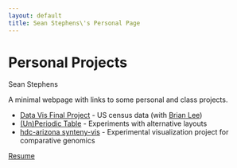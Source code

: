 ```yaml
---
layout: default
title: Sean Stephens\'s Personal Page
---
```


Personal Projects
===========
Sean Stephens

A minimal webpage with links to some personal and class projects.

 - [Data Vis Final Project](http://seanastephens.github.io/us_county/) - 
   US census data (with [Brian Lee](http://e-bri.com/))
 - [(Un)Periodic Table](http://seanastephens.github.io/unperiodic/) - 
   Experiments with alternative layouts
 - [hdc-arizona synteny-vis](http://hdc-arizona.github.io/synteny-vis/) - 
   Experimental visualization project for comparative genomics


[Resume](resume.pdf)
